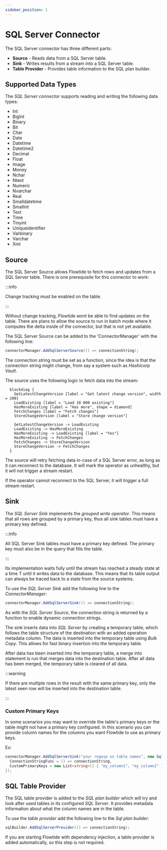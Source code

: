 ```yaml
---
sidebar_position: 1
---
```


# SQL Server Connector

The SQL Server connector has three different parts:

* **Source** - Reads data from a SQL Server table.
* **Sink** - Writes results from a stream into a SQL Server table.
* **Table Provider** - Provides table information to the SQL plan builder.

## Supported Data Types

The *SQL Server connector* supports reading and writing the following data types:

* Int
* BigInt
* Binary
* Bit
* Char
* Date
* Datetime
* Datetime2
* Decimal
* Float
* Image
* Money
* Nchar
* Ntext
* Numeric
* Nvarchar
* Real
* Smalldatetime
* Smallint
* Text
* Time
* Tinyint
* Uniqueidentifier
* Varbinary
* Varchar
* Xml

## Source

The SQL Server Source allows Flowtide to fetch rows and updates from a SQL Server table.
There is one prerequisite for this connector to work:


:::info

Change tracking must be enabled on the table.

:::

Without change tracking, Flowtide wont be able to find updates on the table.
There are plans to allow the source to run in batch mode where it computes the delta inside of the connector, but
that is not yet available.

The SQL Server Source can be added to the 'ConnectorManager' with the following line:

```csharp
connectorManager.AddSqlServerSource(() => connectionString);
```

The connection string must be set as a function, since the idea is that the connection string might change, from say a system such as
*Hashicorp Vault*.

The source uses the following logic to fetch data into the stream:

```kroki type=blockdiag
  blockdiag {
    GetLatestChangeVersion [label = "Get latest change version", width = 200]
    LoadExisting [label = "Load 10 000 existing"]
    HasMoreExisting [label = "Has more", shape = diamond]
    FetchChanges [label = "Fetch changes"]
    StoreChangeVersion [label = "Store change version"]

    GetLatestChangeVersion -> LoadExisting
    LoadExisting -> HasMoreExisting
    HasMoreExisting -> LoadExisting [label = "Yes"]
    HasMoreExisting -> FetchChanges
    FetchChanges -> StoreChangeVersion
    StoreChangeVersion -> FetchChanges 
  }
```

The source will retry fetching data in-case of a SQL Server error, as long as it can reconnect to the database.
It will mark the operator as unhealthy, but it will not trigger a stream restart.

If the operator cannot reconnect to the SQL Server, it will trigger a full stream restart.

## Sink

The *SQL Server Sink* implements the *grouped write operator*. This means that all rows are grouped by a primary key, thus all
sink tables must have a primary key defined.

:::info

All SQL Server Sink tables must have a primary key defined. The primary key must also be in the query that fills the table.

:::

Its implementation waits fully until the stream has reached a steady state at a time T until it writes data to the database.
This means that its table output can always be traced back to a state from the source systems.

To use the *SQL Server Sink* add the following line to the *ConnectorManager*:

```csharp
connectorManager.AddSqlServerSink(() => connectionString);
```

As with the *SQL Server Source*, the connection string is returned by a function to enable dynamic connection strings.

The sink inserts data into *SQL Server* by creating a temporary table, which follows the table structure of the destination with an added operation metadata column.
The data is inserted into the temporary table using *Bulk Copy*. This allows for fast binary insertion into the temporary table.

After data has been inserted into the temporary table, a merge into statement is run that merges data into the destination table.
After all data has been merged, the temporary table is cleared of all data.

:::warning

If there are multiple rows in the result with the same primary key, only the latest seen row will be inserted into the destination table.

:::

### Custom Primary Keys

In some scenarios you may want to override the table's primary keys or the table might not have a primary key configured.
In this scenario you can provide column names for the columns you want Flowtide to use as primary keys.

Ex:

```csharp
connectorManager.AddSqlServerSink("your regexp on table names", new SqlServerSinkOptions() {
  ConnectionStringFunc = () => connectionString,
  CustomPrimaryKeys = new List<string>() { "my_column1", "my_column2" }
});
```

## SQL Table Provider

The SQL table provider is added to the *SQL plan builder* which will try and look after used tables in its configured *SQL Server*.
It provides metadata information about what the column names are in the table.

To use the *table provider* add the following line to the *Sql plan builder*:

```csharp
sqlBuilder.AddSqlServerProvider(() => connectionString);
```

If you are starting Flowtide with dependency injection, a table provider is added automatically, so this step is not required.